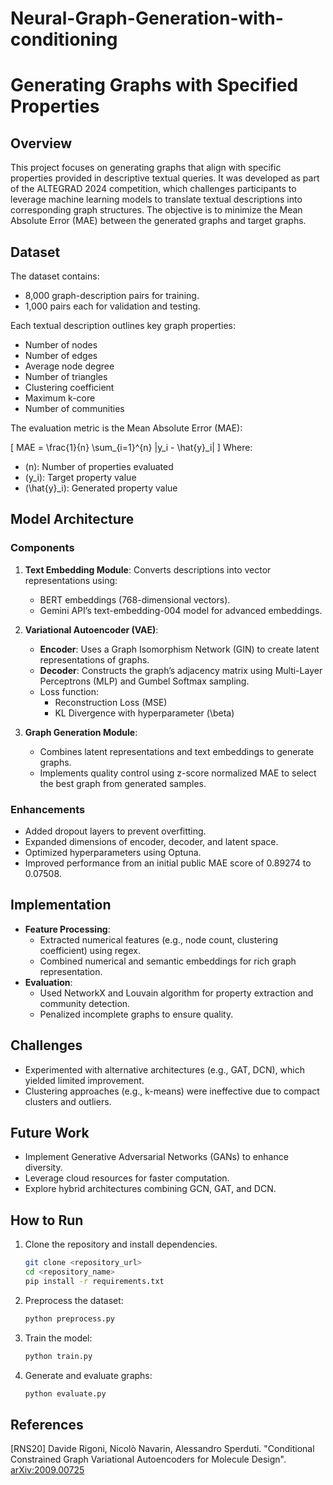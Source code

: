 # Neural-Graph-Generation-with-conditioning
# Generating Graphs with Specified Properties

## Overview
This project focuses on generating graphs that align with specific properties provided in descriptive textual queries. It was developed as part of the ALTEGRAD 2024 competition, which challenges participants to leverage machine learning models to translate textual descriptions into corresponding graph structures. The objective is to minimize the Mean Absolute Error (MAE) between the generated graphs and target graphs.

## Dataset
The dataset contains:
- 8,000 graph-description pairs for training.
- 1,000 pairs each for validation and testing.

Each textual description outlines key graph properties:
- Number of nodes
- Number of edges
- Average node degree
- Number of triangles
- Clustering coefficient
- Maximum k-core
- Number of communities

The evaluation metric is the Mean Absolute Error (MAE):

\[
MAE = \frac{1}{n} \sum_{i=1}^{n} |y_i - \hat{y}_i|
\]
Where:
- \(n\): Number of properties evaluated
- \(y_i\): Target property value
- \(\hat{y}_i\): Generated property value

## Model Architecture

### Components
1. **Text Embedding Module**: Converts descriptions into vector representations using:
   - BERT embeddings (768-dimensional vectors).
   - Gemini API’s text-embedding-004 model for advanced embeddings.

2. **Variational Autoencoder (VAE)**:
   - **Encoder**: Uses a Graph Isomorphism Network (GIN) to create latent representations of graphs.
   - **Decoder**: Constructs the graph’s adjacency matrix using Multi-Layer Perceptrons (MLP) and Gumbel Softmax sampling.
   - Loss function:
     - Reconstruction Loss (MSE)
     - KL Divergence with hyperparameter \(\beta\)

3. **Graph Generation Module**:
   - Combines latent representations and text embeddings to generate graphs.
   - Implements quality control using z-score normalized MAE to select the best graph from generated samples.

### Enhancements
- Added dropout layers to prevent overfitting.
- Expanded dimensions of encoder, decoder, and latent space.
- Optimized hyperparameters using Optuna.
- Improved performance from an initial public MAE score of 0.89274 to 0.07508.

## Implementation
- **Feature Processing**:
  - Extracted numerical features (e.g., node count, clustering coefficient) using regex.
  - Combined numerical and semantic embeddings for rich graph representation.
- **Evaluation**:
  - Used NetworkX and Louvain algorithm for property extraction and community detection.
  - Penalized incomplete graphs to ensure quality.

## Challenges
- Experimented with alternative architectures (e.g., GAT, DCN), which yielded limited improvement.
- Clustering approaches (e.g., k-means) were ineffective due to compact clusters and outliers.

## Future Work
- Implement Generative Adversarial Networks (GANs) to enhance diversity.
- Leverage cloud resources for faster computation.
- Explore hybrid architectures combining GCN, GAT, and DCN.

## How to Run
1. Clone the repository and install dependencies.
   ```bash
   git clone <repository_url>
   cd <repository_name>
   pip install -r requirements.txt
   ```
2. Preprocess the dataset:
   ```bash
   python preprocess.py
   ```
3. Train the model:
   ```bash
   python train.py
   ```
4. Generate and evaluate graphs:
   ```bash
   python evaluate.py
   ```

## References
[RNS20] Davide Rigoni, Nicolò Navarin, Alessandro Sperduti. "Conditional Constrained Graph Variational Autoencoders for Molecule Design". [arXiv:2009.00725](https://arxiv.org/abs/2009.00725)

